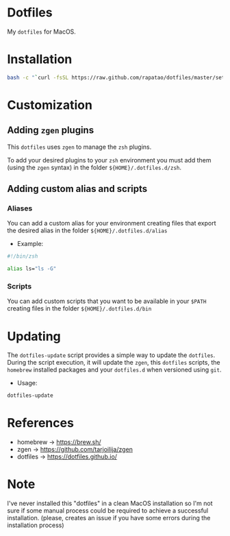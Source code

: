 Dotfiles
===

My `dotfiles` for MacOS.

# Installation

```bash
bash -c "`curl -fsSL https://raw.github.com/rapatao/dotfiles/master/setup.sh`"
```

# Customization

## Adding `zgen` plugins

This `dotfiles` uses `zgen` to manage the `zsh` plugins.

To add your desired plugins to your `zsh` environment you must add them (using the `zgen` syntax) in the folder `${HOME}/.dotfiles.d/zsh`.

## Adding custom alias and scripts

### Aliases
You can add a custom alias for your environment creating files that export the desired alias in the folder `${HOME}/.dotfiles.d/alias`

* Example:

```zsh
#!/bin/zsh

alias ls="ls -G"
```

### Scripts
You can add custom scripts that you want to be available in your `$PATH` creating files in the folder `${HOME}/.dotfiles.d/bin`

# Updating

The `dotfiles-update` script provides a simple way to update the `dotfiles`. During the script execution, it will update the `zgen`, this `dotfiles` scripts, the `homebrew` installed packages and your `dotfiles.d` when versioned using `git`.

* Usage:
```zsh
dotfiles-update
```

# References

* homebrew -> https://brew.sh/
* zgen -> https://github.com/tarjoilija/zgen
* dotfiles -> https://dotfiles.github.io/

# Note
I've never installed this "dotfiles" in a clean MacOS installation so I'm not sure if some manual process could be required to achieve a successful installation. (please, creates an issue if you have some errors during the installation process)